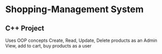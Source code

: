 ﻿# Shopping-Management System 
## C++ Project

Uses OOP concepts
Create, Read, Update, Delete products as an Admin
View, add to cart, buy products as a user
